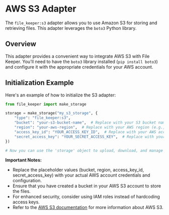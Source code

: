 # AWS S3 Adapter

The `file_keeper:s3` adapter allows you to use Amazon S3 for storing and retrieving files. This adapter leverages the `boto3` Python library.

## Overview

This adapter provides a convenient way to integrate AWS S3 with File Keeper. You'll need to have the `boto3` library installed (`pip install boto3`) and configure it with the appropriate credentials for your AWS account.

## Initialization Example

Here's an example of how to initialize the S3 adapter:

```python
from file_keeper import make_storage

storage = make_storage("my_s3_storage", {
    "type": "file_keeper:s3",
    "bucket": "your-s3-bucket-name",  # Replace with your S3 bucket name
    "region": "your-aws-region",  # Replace with your AWS region (e.g., us-east-1)
    "access_key_id": "YOUR_ACCESS_KEY_ID",  # Replace with your AWS access key ID
    "secret_access_key": "YOUR_SECRET_ACCESS_KEY",  # Replace with your AWS secret access key
})

# Now you can use the 'storage' object to upload, download, and manage files.
```

**Important Notes:**

*   Replace the placeholder values (bucket, region, access\_key\_id, secret\_access\_key) with your actual AWS account credentials and configuration.
*   Ensure that you have created a bucket in your AWS S3 account to store the files.
*   For enhanced security, consider using IAM roles instead of hardcoding access keys.
*   Refer to the [AWS S3 documentation](https://aws.amazon.com/s3/) for more information about AWS S3.

